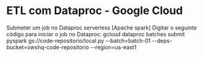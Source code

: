 ETL com Dataproc - Google Cloud
===================================
Submeter um job no Dataproc serverless [Apache spark]
Digitar o seguinte código para iniciar o job no Dataproc:
gcloud dataproc batches submit pyspark gs://code-repositorio/local.py --batch=batch-01 --deps-bucket=owshq-code-repositorio --region=us-east1
